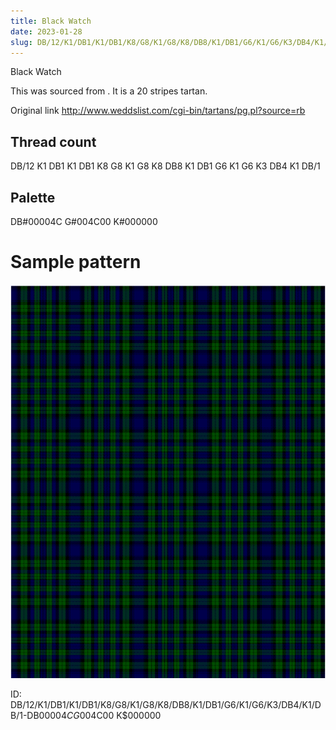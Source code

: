 ```yaml
---
title: Black Watch
date: 2023-01-28
slug: DB/12/K1/DB1/K1/DB1/K8/G8/K1/G8/K8/DB8/K1/DB1/G6/K1/G6/K3/DB4/K1/DB/1-DB$00004C G$004C00 K$000000
---
```

Black Watch

This was sourced from <no value>.  It is a 20 stripes tartan.

Original link http://www.weddslist.com/cgi-bin/tartans/pg.pl?source=rb

## Thread count
DB/12 K1 DB1 K1 DB1 K8 G8 K1 G8 K8 DB8 K1 DB1 G6 K1 G6 K3 DB4 K1 DB/1

## Palette
DB#00004C G#004C00 K#000000

# Sample pattern

![Tartan detail](tartan.png "DB/12 K1 DB1 K1 DB1 K8 G8 K1 G8 K8 DB8 K1 DB1 G6 K1 G6 K3 DB4 K1 DB/1 tartan")

ID: DB/12/K1/DB1/K1/DB1/K8/G8/K1/G8/K8/DB8/K1/DB1/G6/K1/G6/K3/DB4/K1/DB/1-DB$00004C G$004C00 K$000000